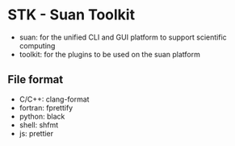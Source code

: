 # STK - Suan Toolkit

- suan: for the unified CLI and GUI platform to support scientific computing
- toolkit: for the plugins to be used on the suan platform

## File format
- C/C++: clang-format
- fortran: fprettify
- python: black
- shell: shfmt
- js: prettier